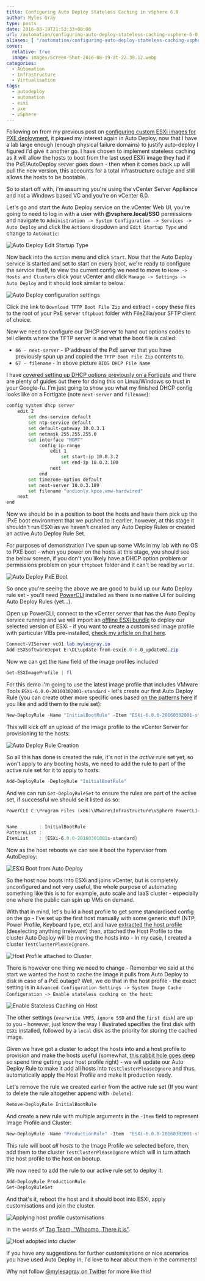 ```yaml
---
title: Configuring Auto Deploy Stateless Caching in vSphere 6.0
author: Myles Gray
type: posts
date: 2016-08-19T21:53:33+00:00
url: /automation/configuring-auto-deploy-stateless-caching-vsphere-6-0
aliases: [ "/automation/configuring-auto-deploy-stateless-caching-vsphere-6-0/amp" ]
cover:
  relative: true
  image: images/Screen-Shot-2016-08-19-at-22.39.12.webp
categories:
  - Automation
  - Infrastructure
  - Virtualisation
tags:
  - autodeploy
  - automation
  - esxi
  - pxe
  - vSphere
---
```


Following on from my previous post on [configuring custom ESXi images for PXE deployment][1], it piqued my interest again in Auto Deploy, now that I have a lab large enough (enough physical failure domains) to justify auto-deploy I figured i'd give it another go. I have chosen to implement stateless caching as it will allow the hosts to boot from the last used ESXi image they had if the PxE/AutoDeploy server goes down - then when it comes back up will pull the new version, this accounts for a total infrastructure outage and still allows the hosts to be bootable.

So to start off with, i'm assuming you're using the vCenter Server Appliance and not a Windows based VC and you're on vCenter 6.0.

Let's go and start the Auto Deploy service on the vCenter Web UI, you're going to need to log in with a user with **@vsphere.local/SSO** permissions and navigate to `Administration -> System Configuration -> Services -> Auto Deploy` and click the `Actions` dropdown and `Edit Startup Type` and change to `Automatic`:

![Auto Deploy Edit Startup Type][2]

Now back into the `Action` menu and click `Start`. Now that the Auto Deploy service is started and set to start on every boot, we're ready to configure the service itself, to view the current config we need to move to `Home -> Hosts and Clusters` click your vCenter and click `Manage -> Settings -> Auto Deploy` and it should look similar to below:

![Auto Deploy configuration settings][3]

Click the link to `Download TFTP Boot File Zip` and extract - copy these files to the root of your PxE server `tftpboot` folder with FileZilla/your SFTP client of choice.

Now we need to configure our DHCP server to hand out options codes to tell clients where the TFTP server is and what the boot file is called:

* `66 - next-server` - IP address of the PxE server that you have previously spun up and copied the `TFTP Boot File Zip` contents to.
* `67 - filename` - In above picture `BIOS DHCP File Name`

I have [covered setting up DHCP options previously on a Fortigate][4] and there are plenty of guides out there for doing this on Linux/Windows so trust in your Google-fu. I'm just going to show you what my finished DHCP config looks like on a Fortigate (note `next-server` and `filename`):

```sh
config system dhcp server
    edit 2
        set dns-service default
        set ntp-service default
        set default-gateway 10.0.3.1
        set netmask 255.255.255.0
        set interface "MGMT"
            config ip-range
                edit 1
                    set start-ip 10.0.3.2
                    set end-ip 10.0.3.100
                next
            end
        set timezone-option default
        set next-server 10.0.3.189
        set filename "undionly.kpxe.vmw-hardwired"
    next
end
```

Now we should be in a position to boot the hosts and have them pick up the iPxE boot environment that we pushed to it earlier, however, at this stage it shouldn't run ESXi as we haven't created any Auto Deploy Rules or created an active Auto Deploy Rule Set.

For purposes of demonstration I've spun up some VMs in my lab with no OS to PXE boot - when you power on the hosts at this stage, you should see the below screen, if you don't you likely have a DHCP option problem or permissions problem on your `tftpboot` folder and it can't be read by `world`.

![Auto Deploy PxE Boot][5]

So once you're seeing the above we are good to build up our Auto Deploy rule set - you'll need [PowerCLI][6] installed as there is no native UI for building Auto Deploy Rules (yet...).

Open up PowerCLI, connect to the vCenter server that has the Auto Deploy service running and we will import an [offline ESXi bundle][7] to deploy our selected version of ESXi - if you want to create a customised image profile with particular VIBs pre-installed, [check my article on that here][1].

```powershell
Connect-VIServer vc01.lab.mylesgray.io
Add-ESXSoftwareDepot E:\DL\update-from-esxi6.0-6.0_update02.zip
```

Now we can get the `Name` field of the image profiles included

```powershell
Get-ESXImageProfile | fl
```

For this demo i'm going to use the latest image profile that includes VMware Tools `ESXi-6.0.0-20160302001-standard` - let's create our first Auto Deploy Rule (you can create other more specific ones based [on the patterns here][8] if you like and add them to the rule set):

```powershell
New-DeployRule -Name "InitialBootRule" -Item "ESXi-6.0.0-20160302001-standard" -AllHosts
```

This will kick off an upload of the image profile to the vCenter Server for provisioning to the hosts:

![Auto Deploy Rule Creation][9]

So all this has done is created the rule, it's not in the _active_ rule set yet, so won't apply to any booting hosts, we need to add the rule to part of the active rule set for it to apply to hosts:

```powershell
Add-DeployRule -DeployRule "InitialBootRule"
```

And we can run `Get-DeployRuleSet` to ensure the rules are part of the active set, if successful we should se it listed as so:

```powershell
PowerCLI C:\Program Files (x86)\VMware\Infrastructure\vSphere PowerCLI> Get-DeployRuleSet


Name        : InitialBootRule
PatternList :
ItemList    : {ESXi-6.0.0-20160301001s-standard}
```

Now as the host reboots we can see it boot the hypervisor from AutoDeploy:

![ESXi Boot from Auto Deploy][10]

So the host now boots into ESXi and joins vCenter, but is completely unconfigured and not very useful, the whole purpose of automating something like this is to for example, auto scale and IaaS cluster - especially one where the public can spin up VMs on demand.

With that in mind, let's build a host profile to get some standardised config on the go - I've set up the first host manually with some generic stuff (NTP, Power Profile, Keyboard type, etc) and have [extracted the host profile][11] (deselecting anything irrelevant) then, attached the Host Profile to the cluster Auto Deploy will be moving the hosts into - In my case, I created a cluster `TestClusterPleaseIgnore`.

![Host Profile attached to Cluster][12]

There is however one thing we need to change - Remember we said at the start we wanted the host to cache the image it pulls from Auto Deploy to disk in case of a PxE outage? Well, we do that in the host profile - the exact setting is in `Advanced Configuration Settings -> System Image Cache Configuration -> Enable stateless caching on the host`:

![Enable Stateless Caching on Host][13]

The other settings (`overwrite VMFS`, `ignore SSD` and the `first disk`) are up to you - however, just know the way I illustrated specifies the first disk with `ESXi` installed, followed by a `local` disk as the priority for storing the cached image.

Given we have got a cluster to adopt the hosts into and a host profile to provision and make the hosts useful (somewhat, [this rabbit hole goes deep][14] so spend time getting your host profile right) - we will update our Auto Deploy Rule to make it add all hosts into `TestClusterPleaseIgnore` and thus, automatically apply the Host Profile and make it production ready.

Let's remove the rule we created earlier from the active rule set (If you want to delete the rule altogether append with `-Delete`):

```powershell
Remove-DeployRule InitialBootRule
```

And create a new rule with multiple arguments in the `-Item` field to represent Image Profile and Cluster:

```powershell
New-DeployRule -Name "ProductionRule" -Item  "ESXi-6.0.0-20160302001-standard",TestClusterPleaseIgnore -AllHosts
```

This rule will boot _all hosts_ to the Image Profile we selected before, then, add them to the cluster `TestClusterPleaseIgnore` which will in turn attach the host profile to the host on bootup.

We now need to add the rule to our active rule set to deploy it:

```powershell
Add-DeployRule ProductionRule
Get-DeployRuleSet
```

And that's it, reboot the host and it should boot into ESXi, apply customisations and join the cluster.

![Applying host profile customisations][15]

In the words of [Tag Team, "Whoomp, There it is"][16].

![Host adopted into cluster][17]

If you have any suggestions for further customisations or nice scenarios you have used Auto Deploy in, I'd love to hear about them in the comments!

Why not follow [@mylesagray on Twitter][18] for more like this!

 [1]: /infrastructure/building-customised-esxi-image-pxe-installation/
 [2]: images/Image-5.png
 [3]: images/Image-6.png
 [4]: /infrastructure/enabling-pxe-boot-options-fortigate-dhcp/
 [5]: images/PxE-Boot.gif
 [6]: https://www.vmware.com/support/developer/PowerCLI/
 [7]: https://my.vmware.com/web/vmware/details?productId=491&downloadGroup=ESXI60U2
 [8]: http://pubs.vmware.com/vsphere-60/index.jsp#com.vmware.vsphere.install.doc/GUID-3521CBAC-8819-489D-A10A-93397E332C9A.html
 [9]: images/2016-08-19_21-28-01.gif
 [10]: images/Screen-Shot-2016-08-19-at-21.48.09.png
 [11]: http://pubs.vmware.com/vsphere-60/index.jsp#com.vmware.vsphere.install.doc/GUID-4D8EDD07-6C77-4845-8F0E-A0F4C9102840.html
 [12]: images/Screen-Shot-2016-08-19-at-22.14.04.png
 [13]: images/Screen-Shot-2016-08-19-at-22.31.45.png
 [14]: https://pubs.vmware.com/vsphere-60/topic/com.vmware.ICbase/PDF/vsphere-esxi-vcenter-server-60-host-profiles-guide.pdf
 [15]: images/Screen-Shot-2016-08-19-at-22.37.21.png
 [16]: https://youtu.be/Z-FPimCmbX8?t=46
 [17]: images/Screen-Shot-2016-08-19-at-22.39.12.png
 [18]: https://twitter.com/mylesagray
